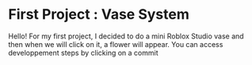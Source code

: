 # First Project : Vase System
Hello! For my first project, I decided to do a mini Roblox Studio vase and then when we will click on it, a flower will appear.
You can access developpement steps by clicking on a commit
